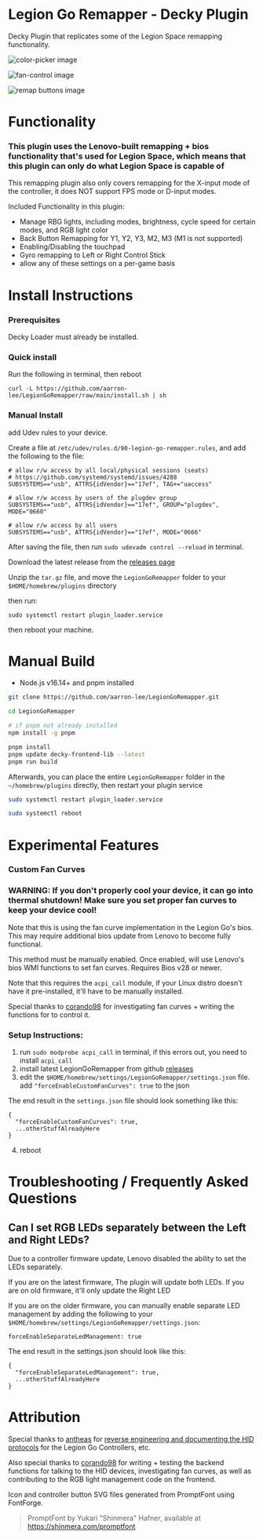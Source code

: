 # Legion Go Remapper - Decky Plugin

Decky Plugin that replicates some of the Legion Space remapping functionality.

![color-picker image](./images/color-picker.png)

![fan-control image](./images/fan-control.png)

![remap buttons image](./images/remap-buttons.png)

# Functionality

### This plugin uses the Lenovo-built remapping + bios functionality that's used for Legion Space, which means that this plugin can only do what Legion Space is capable of

This remapping plugin also only covers remapping for the X-input mode of the controller, it does NOT support FPS mode or D-input modes.

Included Functionality in this plugin:

- Manage RBG lights, including modes, brightness, cycle speed for certain modes, and RGB light color
- Back Button Remapping for Y1, Y2, Y3, M2, M3 (M1 is not supported)
- Enabling/Disabling the touchpad
- Gyro remapping to Left or Right Control Stick
- allow any of these settings on a per-game basis

# Install Instructions

### Prerequisites

Decky Loader must already be installed.

### Quick install

Run the following in terminal, then reboot

```
curl -L https://github.com/aarron-lee/LegionGoRemapper/raw/main/install.sh | sh
```

### Manual Install

add Udev rules to your device.

Create a file at `/etc/udev/rules.d/90-legion-go-remapper.rules`, and add the following to the file:

```
# allow r/w access by all local/physical sessions (seats)
# https://github.com/systemd/systemd/issues/4288
SUBSYSTEMS=="usb", ATTRS{idVendor}=="17ef", TAG+="uaccess"

# allow r/w access by users of the plugdev group
SUBSYSTEMS=="usb", ATTRS{idVendor}=="17ef", GROUP="plugdev", MODE="0660"

# allow r/w access by all users
SUBSYSTEMS=="usb", ATTRS{idVendor}=="17ef", MODE="0666"
```

After saving the file, then run `sudo udevadm control --reload` in terminal.

Download the latest release from the [releases page](https://github.com/aarron-lee/LegionGoRemapper/releases)

Unzip the `tar.gz` file, and move the `LegionGoRemapper` folder to your `$HOME/homebrew/plugins` directory

then run:

```
sudo systemctl restart plugin_loader.service
```

then reboot your machine.

# Manual Build

- Node.js v16.14+ and pnpm installed

```bash
git clone https://github.com/aarron-lee/LegionGoRemapper.git

cd LegionGoRemapper

# if pnpm not already installed
npm install -g pnpm

pnpm install
pnpm update decky-frontend-lib --latest
pnpm run build
```

Afterwards, you can place the entire `LegionGoRemapper` folder in the `~/homebrew/plugins` directly, then restart your plugin service

```bash
sudo systemctl restart plugin_loader.service

sudo systemctl reboot
```

# Experimental Features

### Custom Fan Curves

### WARNING: If you don't properly cool your device, it can go into thermal shutdown! Make sure you set proper fan curves to keep your device cool!

Note that this is using the fan curve implementation in the Legion Go's bios. This may require additional bios update from Lenovo to become fully functional.

This method must be manually enabled. Once enabled, will use Lenovo's bios WMI functions to set fan curves. Requires Bios v28 or newer.

Note that this requires the `acpi_call` module, if your Linux distro doesn't have it pre-installed, it'll have to be manually installed.

Special thanks to [corando98](https://github.com/corando98) for investigating fan curves + writing the functions for to control it.

### Setup Instructions:

1. run `sudo modprobe acpi_call` in terminal, if this errors out, you need to install `acpi_call`
2. install latest LegionGoRemapper from github [releases](https://github.com/aarron-lee/LegionGoRemapper/releases)
3. edit the `$HOME/homebrew/settings/LegionGoRemapper/settings.json` file. add `"forceEnableCustomFanCurves": true` to the json

The end result in the `settings.json` file should look something like this:

```
{
  "forceEnableCustomFanCurves": true,
  ...otherStuffAlreadyHere
}
```

4. reboot

# Troubleshooting / Frequently Asked Questions

## Can I set RGB LEDs separately between the Left and Right LEDs?

Due to a controller firmware update, Lenovo disabled the ability to set the LEDs separately.

If you are on the latest firmware, The plugin will update both LEDs. If you are on old firmware, it'll only update the Right LED

If you are on the older firmware, you can manually enable separate LED management by adding the following to your `$HOME/homebrew/settings/LegionGoRemapper/settings.json`:

```
forceEnableSeparateLedManagement: true
```

The end result in the settings.json should look like this:

```
{
  "forceEnableSeparateLedManagement": true,
  ...otherStuffAlreadyHere
}
```

# Attribution

Special thanks to [antheas](https://github.com/antheas) for [reverse engineering and documenting the HID protocols](https://github.com/antheas/hwinfo/tree/master/devices/legion_go) for the Legion Go Controllers, etc.

Also special thanks to [corando98](https://github.com/corando98) for writing + testing the backend functions for talking to the HID devices, investigating fan curves, as well as contributing to the RGB light management code on the frontend.

Icon and controller button SVG files generated from PromptFont using FontForge.

> PromptFont by Yukari "Shinmera" Hafner, available at https://shinmera.com/promptfont
